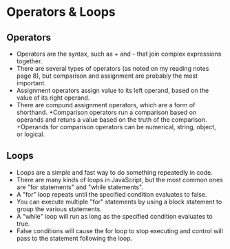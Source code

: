 # Operators & Loops

## Operators 
+ Operators are the syntax, such as + and - that join complex expressions together.
+ There are several types of operators (as noted on my reading notes page 8), but comparison and assignment are probably the most important.
+ Assignment operators assign value to its left operand, based on the value of its right operand.
+ There are compund assignment operators, which are a form of shorthand.
+Comparison operators run a comparison based on operands and retuns a value based on the truth of the comparison.
+Operands for comparison operators can be numerical, string, object, or logical.


## Loops
+ Loops are a simple and fast way to do something repeatedly in code.
+ There are many kinds of loops in JavaScript, but the most common ones are "for statements" and "while statements".
+ A "for" loop repeats until the specified condition evaluates to false.
+ You can execute multiple "for" statements by using a block statement to group the various statements. 
+ A "while" loop will run as long as the specified condition evaluates to true.
+ False conditions will cause the for loop to stop executing and control will pass to the statement following the loop.
